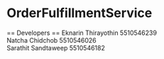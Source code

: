 OrderFulfillmentService
=======================
== Developers ==
Eknarin Thirayothin 5510546239<br>
Natcha Chidchob 5510546026<br>
Sarathit Sandtaweep 5510546182

